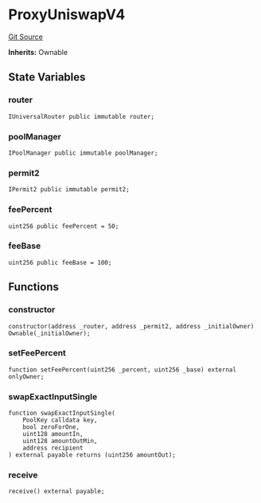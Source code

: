 # ProxyUniswapV4
[Git Source](https://github.com/EthanOK/swap-token/blob/a325d2d1a567d66af0e4cebf776dc8dd9b1a5d51/src/ProxyUniswapV4.sol)

**Inherits:**
Ownable


## State Variables
### router

```solidity
IUniversalRouter public immutable router;
```


### poolManager

```solidity
IPoolManager public immutable poolManager;
```


### permit2

```solidity
IPermit2 public immutable permit2;
```


### feePercent

```solidity
uint256 public feePercent = 50;
```


### feeBase

```solidity
uint256 public feeBase = 100;
```


## Functions
### constructor


```solidity
constructor(address _router, address _permit2, address _initialOwner) Ownable(_initialOwner);
```

### setFeePercent


```solidity
function setFeePercent(uint256 _percent, uint256 _base) external onlyOwner;
```

### swapExactInputSingle


```solidity
function swapExactInputSingle(
    PoolKey calldata key,
    bool zeroForOne,
    uint128 amountIn,
    uint128 amountOutMin,
    address recipient
) external payable returns (uint256 amountOut);
```

### receive


```solidity
receive() external payable;
```

